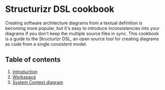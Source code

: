 # Structurizr DSL cookbook

Creating software architecture diagrams from a textual definition is becoming more popular, but it's easy to introduce inconsistencies into your diagrams if you don't keep the multiple source files in sync. This cookbook is a guide to the Structurizr DSL, an open source tool for creating diagrams as code from a single consistent model.

## Table of contents

1. [Introduction](introduction.md)
2. [Workspace](workspace.md)
3. [System Context diagram](system-context-diagram.md)